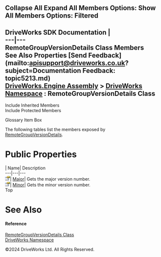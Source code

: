        

 Collapse All Expand All  Members Options: Show All  Members Options: Filtered   
---  
DriveWorks SDK Documentation  |   
---|---  
RemoteGroupVersionDetails Class Members   
See Also Properties [Send Feedback](mailto:apisupport@driveworks.co.uk?subject=Documentation Feedback: topic5213.md)  
[DriveWorks.Engine Assembly](topic2156.md) > [DriveWorks Namespace](topic2159.md) : RemoteGroupVersionDetails Class  
---  
  
Include Inherited Members    
Include Protected Members  


Glossary Item Box

The following tables list the members exposed by [RemoteGroupVersionDetails](topic5213.md).

# Public Properties

| Name| Description  
---|---|---  
![Public Property](dotnetimages/publicProperty.gif)| [Major](topic5219.md)| Gets the major version number.   
![Public Property](dotnetimages/publicProperty.gif)| [Minor](topic5220.md)| Gets the minor version number.   
Top

# See Also

#### Reference

[RemoteGroupVersionDetails Class](topic5213.md)   
[DriveWorks Namespace](topic2159.md)

©2024 DriveWorks Ltd. All Rights Reserved.
